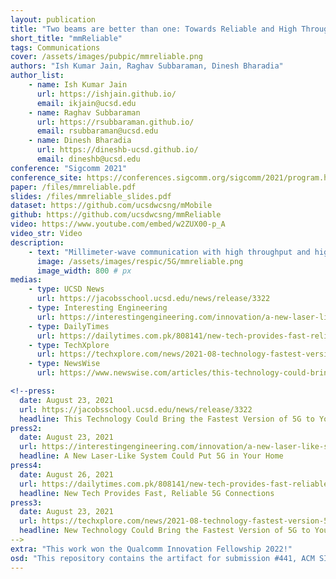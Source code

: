 ```yaml
---
layout: publication
title: "Two beams are better than one: Towards Reliable and High Throughput mmWave Links"
short_title: "mmReliable"
tags: Communications
cover: /assets/images/pubpic/mmreliable.png
authors: "Ish Kumar Jain, Raghav Subbaraman, Dinesh Bharadia"
author_list:
    - name: Ish Kumar Jain
      url: https://ishjain.github.io/
      email: ikjain@ucsd.edu
    - name: Raghav Subbaraman
      url: https://rsubbaraman.github.io/
      email: rsubbaraman@ucsd.edu
    - name: Dinesh Bharadia
      url: https://dineshb-ucsd.github.io/
      email: dineshb@ucsd.edu
conference: "Sigcomm 2021"
conference_site: https://conferences.sigcomm.org/sigcomm/2021/program.html
paper: /files/mmreliable.pdf
slides: /files/mmreliable_slides.pdf
dataset: https://github.com/ucsdwcsng/mMobile
github: https://github.com/ucsdwcsng/mmReliable
video: https://www.youtube.com/embed/w2ZUX00-p_A
video_str: Video
description:
    - text: "Millimeter-wave communication with high throughput and high reliability is poised to be a gamechanger for V2X and VR applications. However, mmWave links are notorious for low reliability since they suffer from frequent outages due to blockage and user mobility. We build mmReliable, a reliable mmWave system that implements multi-beamforming and user tracking to handle environmental vulnerabilities. It creates constructive multi-beam patterns and optimizes their angle, phase, and amplitude to maximize the signal strength at the receiver. Multi-beam links are reliable since they are resilient to occasional blockages of few constituent beams compared to a single-beam system. We implement mmReliable on a 28 GHz testbed with 400 MHz bandwidth, and a 64 element phased array supporting 5G NR waveforms. Rigorous indoor and outdoor experiments demonstrate that mmReliable achieves close to 100% reliability providing 2.3x improvement in the throughput-reliability product than single-beam systems."
      image: /assets/images/respic/5G/mmreliable.png
      image_width: 800 # px
medias: 
    - type: UCSD News
      url: https://jacobsschool.ucsd.edu/news/release/3322
    - type: Interesting Engineering
      url: https://interestingengineering.com/innovation/a-new-laser-like-system-could-put-5g-in-your-home
    - type: DailyTimes
      url: https://dailytimes.com.pk/808141/new-tech-provides-fast-reliable-5g-connections/
    - type: TechXplore
      url: https://techxplore.com/news/2021-08-technology-fastest-version-5g-home.html
    - type: NewsWise
      url: https://www.newswise.com/articles/this-technology-could-bring-the-fastest-version-of-5g-to-your-home-and-workplace

<!--press:
  date: August 23, 2021
  url: https://jacobsschool.ucsd.edu/news/release/3322
  headline: This Technology Could Bring the Fastest Version of 5G to Your Home and Workplace
press2:
  date: August 23, 2021
  url: https://interestingengineering.com/innovation/a-new-laser-like-system-could-put-5g-in-your-home
  headline: A New Laser-Like System Could Put 5G in Your Home
press4:
  date: August 26, 2021
  url: https://dailytimes.com.pk/808141/new-tech-provides-fast-reliable-5g-connections/
  headline: New Tech Provides Fast, Reliable 5G Connections
press3:
  date: August 23, 2021
  url: https://techxplore.com/news/2021-08-technology-fastest-version-5g-home.html
  headline: New Technology Could Bring the Fastest Version of 5G to Your Home and Workplace
-->
extra: "This work won the Qualcomm Innovation Fellowship 2022!"
osd: "This repository contains the artifact for submission #441, ACM SIGCOMM 2021. The artifact is composed of simulations and algorithms implemented on real-life mmWave channel estimates."
---
```

<!--
Millimeter-wave communication with high throughput and high reliability is poised to be a gamechanger for V2X and VR applications. However, mmWave links are notorious for low reliability since they suffer from frequent outages due to blockage and user mobility. We build mmReliable, a reliable mmWave system that implements multi-beamforming and user tracking to handle environmental vulnerabilities. It creates constructive multi-beam patterns and optimizes their angle, phase, and amplitude to maximize the signal strength at the receiver. Multi-beam links are reliable since they are resilient to occasional blockages of few constituent beams compared to a single-beam system. We implement mmReliable on a 28 GHz testbed with 400 MHz bandwidth, and a 64 element phased array supporting 5G NR waveforms. Rigorous indoor and outdoor experiments demonstrate that mmReliable achieves close to 100% reliability providing 2.3x improvement in the throughput-reliability product than single-beam systems.-->
